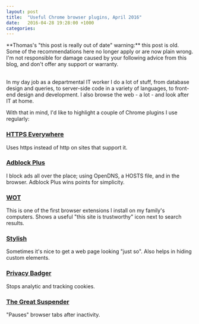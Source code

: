 ```yaml
---
layout: post
title:  "Useful Chrome browser plugins, April 2016"
date:   2016-04-28 19:28:00 +1000
categories: 
---
```

<div markdown="1" class="note">
**Thomas's "this post is really out of date" warning:** this post is old. Some of the recommendations here no longer apply or are now plain wrong. I'm not responsible for damage caused by your following advice from this blog, and don't offer any support or warranty.
</div>
<br/>

In my day job as a departmental IT worker I do a lot of stuff, from database design and queries, to server-side code in a variety of languages, to front-end design and development. I also browse the web - a lot - and look after IT at home.

With that in mind, I'd like to highlight a couple of Chrome plugins I use regularly:

### [HTTPS Everywhere][2]
Uses https instead of http on sites that support it.

### [Adblock Plus][3]
I block ads all over the place; using OpenDNS, a HOSTS file, and in the browser. Adblock Plus wins points for simplicity.

### [WOT][1]
This is one of the first browser extensions I install on my family's computers. Shows a useful "this site is trustworthy" icon next to search results.

### [Stylish][4]
Sometimes it's nice to get a web page looking "just so". Also helps in hiding custom elements.

### [Privacy Badger][5]
Stops analytic and tracking cookies.

### [The Great Suspender][6]
"Pauses" browser tabs after inactivity.

[1]: https://chrome.google.com/webstore/detail/wot-web-of-trust-website/bhmmomiinigofkjcapegjjndpbikblnp?hl=en
[2]: https://chrome.google.com/webstore/detail/https-everywhere/gcbommkclmclpchllfjekcdonpmejbdp?hl=en
[3]: https://chrome.google.com/webstore/detail/adblock-plus/cfhdojbkjhnklbpkdaibdccddilifddb?hl=en
[4]: https://chrome.google.com/webstore/detail/stylish/fjnbnpbmkenffdnngjfgmeleoegfcffe?hl=en
[5]: https://chrome.google.com/webstore/detail/privacy-badger/pkehgijcmpdhfbdbbnkijodmdjhbjlgp?hl=en
[6]: https://chrome.google.com/webstore/detail/the-great-suspender/klbibkeccnjlkjkiokjodocebajanakg?hl=en

